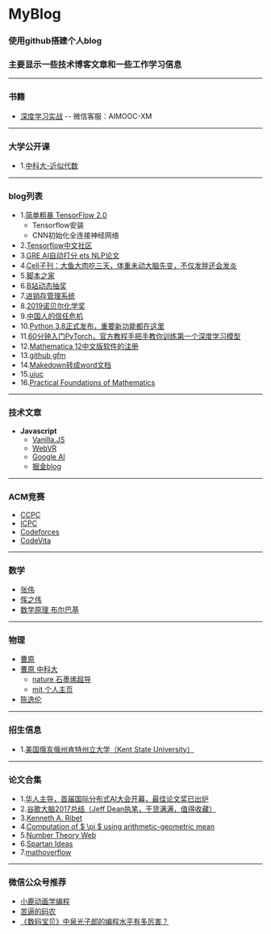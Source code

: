 # MyBlog
### 使用github搭建个人blog
### 主要显示一些技术博客文章和一些工作学习信息

---
### 书籍
- [深度学习实战](https://www.yanxishe.com/book/5da19bcd49840) -- 微信客服：AIMOOC-XM
---
### 大学公开课
- 1.[中科大-近似代数](http://staff.ustc.edu.cn/~hjchen/Modern.html)
---
### blog列表

- 1.[简单粗暴 TensorFlow 2.0](https://mp.weixin.qq.com/s/1QORwL4L8yU_eUjwkzCUww)
   - Tensorflow安装
   - CNN初始化全连接神经网络
- 2.[Tensorflow中文社区](https://www.tensorflowers.cn/index.php)
- 3.[GRE AI自动打分 ets NLP论文](https://www.ets.org/research/topics/as_nlp/writing_quality/)
- 4.[Cell子刊：大鱼大肉吃三天，体重未动大脑先变，不仅发胖还会发炎](https://zhuanlan.zhihu.com/p/85581039)
- 5.[脚本之家](https://www.jb51.net/)
- 6.[B站动态抽奖](https://www.hackinn.com/index.php/archives/112/)
- 7.[进销存管理系统](https://www.lanzous.com/i6p4iib)
- 8.[2019诺贝尔化学奖](https://www.zhihu.com/search?type=content&q=%E8%AF%BA%E8%B4%9D%E5%B0%94%E5%8C%96%E5%AD%A6%E5%A5%96&utm_content=search_preset)
- 9.[中国人的信任危机](http://www.yinwang.org/blog-cn/2019/08/17/trust)
- 10.[Python 3.8正式发布，重要新功能都在这里](https://mp.weixin.qq.com/s/Kik1Ef7BjP0kBSgcLAvWSQ)
- 11.[60分钟入门PyTorch，官方教程手把手教你训练第一个深度学习模型](https://zhuanlan.zhihu.com/p/86875507)
- 12.[Mathematica 12中文版软件的注册](https://tiebamma.github.io/InstallTutorial/)
- 13.[github gfm](https://github.github.com/gfm/)
- 14.[Makedown转成word文档](https://zhuanlan.zhihu.com/p/80440728)
- 15.[uiuc](https://illinois.edu/)
- 16.[Practical Foundations of Mathematics](https://www.cambridge.org/?locale=en_US&remember_me=on)

---
### 技术文章
- **Javascript**
   - [Vanilla.JS](https://vanilla-js.com/)
   - [WebVR](https://webvr.info/)
   - [Google AI](https://ai.google)
   - [掘金blog](https://www.millielin.com/)
   

---
### ACM竞赛
- [CCPC](http://ccpc.io)
- [ICPC]()
- [Codeforces](https://www.codeforces.com)
- [CodeVita](https://www.tcscodevita.com/CodevitaV8/index.jsp)

---
### 数学
- [张伟](http://math.mit.edu/~wz2113/)
- [恽之伟](http://math.mit.edu/~zyun/)
- [数学原理 布尔巴基](https://bbs.pinggu.org/thread-7165440-1-1.html)
---
### 物理
- [曹原](http://quantum.ustc.edu.cn/web/node/368)
- [曹原 中科大 ](http://web.mit.edu/caoyuan/www/index.html)
  - [nature 石墨烯超导](http://jarilloherrero.mit.edu/publications/)
  - [mit 个人主页](http://web.mit.edu/caoyuan/www/index.html)
- [陈逸伦](http://home.ustc.edu.cn/~cyl1995/)
---
### 招生信息
- 1.[美国俄亥俄州肯特州立大学（Kent State University）](https://ruiliurobotics.weebly.com/)


--- 
### 论文合集
- 1.[华人主导，首届国际分布式AI大会开幕，最佳论文奖已出炉](https://mp.weixin.qq.com/s/GuD2M6pKTovdFNrJMDdrIQ)
- 2.[谷歌大脑2017总结（Jeff Dean执笔，干货满满，值得收藏）](https://blog.csdn.net/yH0VLDe8VG8ep9VGe/article/details/79055073)
- 3.[Kenneth A. Ribet](https://math.berkeley.edu/~ribet/)
- 4.[Computation of $ \pi $ using arithmetic-geometric mean](https://www.ams.org/journals/mcom/1976-30-135/S0025-5718-1976-0404124-9/)
- 5.[Number Theory Web](http://www.numbertheory.org/ntw/web.html)
- 6.[Spartan Ideas](https://spartanideas.msu.edu/)
- 7.[mathoverflow](https://mathoverflow.net)

---
### 微信公众号推荐
- [小鹿动画学编程](https://blog.csdn.net/qq_36903042/article/details/102513465)
- [苦逼的码农](https://mp.weixin.qq.com/s/bi8sEDmsusJczUlry_Mujw)
- [《数码宝贝》中泉光子郎的编程水平有多厉害？](https://mp.weixin.qq.com/s/g4TAoewab1nPJPNzpQ090Q)
